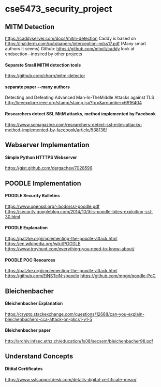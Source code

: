 # cse5473_security_project

MITM Detection
----------------------

https://caddyserver.com/docs/mitm-detection
	Caddy is based on https://jhalderm.com/pub/papers/interception-ndss17.pdf  (Many smart authors it seems)
	Github: https://github.com/mholt/caddy
	look at endsection--inpsired by other projects

#### Separate Small MITM detection tools
https://github.com/chorn/mitm-detector


#### separate paper --many authors
Detecting and Defeating Advanced Man-In-TheMiddle Attacks against TLS
http://ieeexplore.ieee.org/stamp/stamp.jsp?tp=&arnumber=6916404


#### Researchers detect SSL MitM attacks, method implemented by Facebook
https://www.scmagazine.com/researchers-detect-ssl-mitm-attacks-method-implemented-by-facebook/article/538136/




Webserver Implementation
-------------------------

#### Simple Python HTTTPS Webserver
https://gist.github.com/dergachev/7028596


POODLE Implementation
----------------------

#### POODLE Security Bulletins
https://www.openssl.org/~bodo/ssl-poodle.pdf
https://security.googleblog.com/2014/10/this-poodle-bites-exploiting-ssl-30.html

#### POODLE Explanation
https://patzke.org/implementing-the-poodle-attack.html
https://en.wikipedia.org/wiki/POODLE
https://www.troyhunt.com/everything-you-need-to-know-about/

#### POODLE POC Resources
https://patzke.org/implementing-the-poodle-attack.html
https://github.com/EiNSTeiN-/poodle
https://github.com/mpgn/poodle-PoC


Bleichenbacher
----------------------

#### Bleichenbacher Explanation
https://crypto.stackexchange.com/questions/12688/can-you-explain-bleichenbachers-cca-attack-on-pkcs1-v1-5


#### Bleichenbacher paper
http://archiv.infsec.ethz.ch/education/fs08/secsem/bleichenbacher98.pdf



Understand Concepts 
------------------

#### Ditital Certificates
https://www.sslsupportdesk.com/details-digital-certificate-mean/
